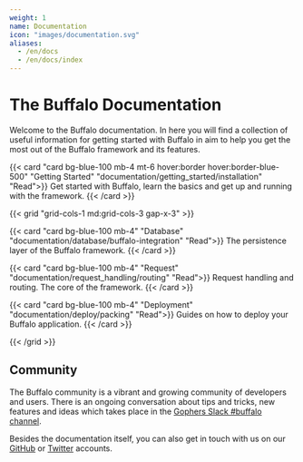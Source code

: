 ```yaml
---
weight: 1
name: Documentation
icon: "images/documentation.svg"
aliases:
  - /en/docs
  - /en/docs/index
---
```

# The Buffalo Documentation

Welcome to the Buffalo documentation. In here you will find a collection of useful information for getting started with Buffalo in aim to help you get the most out of the Buffalo framework and its features.

{{< card "card bg-blue-100 mb-4 mt-6 hover:border hover:border-blue-500" "Getting Started" "documentation/getting_started/installation" "Read">}}
Get started with Buffalo, learn the basics and get up and running with the framework.
{{< /card >}}

{{< grid "grid-cols-1 md:grid-cols-3 gap-x-3" >}}

{{< card "card bg-blue-100 mb-4" "Database" "documentation/database/buffalo-integration" "Read">}}
The persistence layer of the Buffalo framework.
{{< /card >}}

{{< card "card bg-blue-100 mb-4" "Request" "documentation/request_handling/routing" "Read">}}
Request handling and routing. The core of the framework.
{{< /card >}}

{{< card "card bg-blue-100 mb-4" "Deployment" "documentation/deploy/packing" "Read">}}
Guides on how to deploy your Buffalo application.
{{< /card >}}

{{< /grid >}}

## Community

The Buffalo community is a vibrant and growing community of developers and users. There is an ongoing conversation about tips and tricks, new features and ideas which takes place in the [Gophers Slack #buffalo channel](https://gophers.slack.com/messages/buffalo/).

Besides the documentation itself, you can also get in touch with us on our [GitHub](https://github.com/gobuffalo/buffalo) or [Twitter](https://twitter.com/gobuffalo) accounts.
